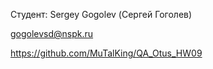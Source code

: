 Студент: Sergey Gogolev (Сергей Гоголев)

gogolevsd@nspk.ru

https://github.com/MuTalKing/QA_Otus_HW09
